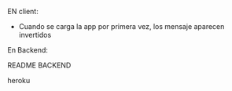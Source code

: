 EN client:

-   Cuando se carga la app por primera vez, los mensaje aparecen invertidos

En Backend:

README BACKEND




heroku
  

